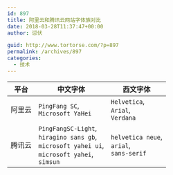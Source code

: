 ```yaml
---
id: 897
title: 阿里云和腾讯云网站字体族对比
date: 2018-03-28T11:37:47+00:00
author: 愆伏

guid: http://www.tortorse.com/?p=897
permalink: /archives/897
categories:
  - 技术
---
```

| 平台   | 中文字体                                                     | 西文字体                                                     |
| ------ | ------------------------------------------------------------ | ------------------------------------------------------------ |
| 阿里云 | `PingFang SC`, <br>`Microsoft YaHei` | `Helvetica`,<br>`Arial`,<br>`Verdana` |
| 腾讯云 | `PingFangSC-Light`,<br>`hiragino sans gb`, <br>`microsoft yahei ui`, <br>`microsoft yahei`,<br>`simsun` | `helvetica neue`,<br>`arial`,<br>`sans-serif` |